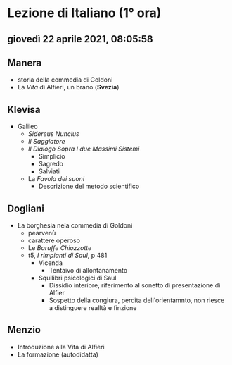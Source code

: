 # Lezione di Italiano (1° ora)

## giovedì 22 aprile 2021, 08:05:58


## Manera
* storia della commedia di Goldoni
* La *Vita* di Alfieri, un brano (**Svezia**)

## Klevisa
* Galileo
	* _Sidereus Nuncius_
	* _Il Saggiatore_
	* _Il Dialogo Sopra I due Massimi Sistemi_
		* Simplicio
		* Sagredo
		* Salviati
	* La *Favola dei suoni*
		* Descrizione del metodo scientifico
## Dogliani
* La borghesia nela commedia di Goldoni
	* pearvenù
	* carattere operoso
	* Le *Baruffe Chiozzotte*
	* t5, _I rimpianti di Saul_, p 481
		* Vicenda
			* Tentaivo di allontanamento
		* Squilibri psicologici di Saul
			* Dissidio interiore, riferimento al sonetto di presentazione di Alfier
			* Sospetto della congiura, perdita dell'orientamnto, non riesce a distinguere realltà e finzione
## Menzio
* Introduzione alla Vita di Alfieri
* La formazione (autodidatta)
<!--stackedit_data:
eyJoaXN0b3J5IjpbLTE2OTY3NzU5NDcsMjcwMjgwMzg0LDEzOT
YxNzg5NjMsLTEwNzIyNjYxODEsNjIzNjEzNzUsLTEzMjQwNTAy
MDddfQ==
-->